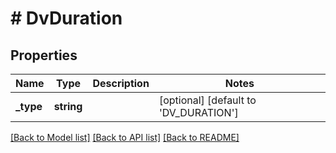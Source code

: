 # # DvDuration

## Properties

Name | Type | Description | Notes
------------ | ------------- | ------------- | -------------
**_type** | **string** |  | [optional] [default to 'DV_DURATION']

[[Back to Model list]](../../README.md#models) [[Back to API list]](../../README.md#endpoints) [[Back to README]](../../README.md)
